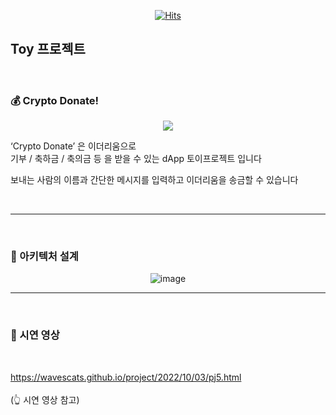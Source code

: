 <div align="center">

[![Hits](https://hits.seeyoufarm.com/api/count/incr/badge.svg?url=https%3A%2F%2Fgithub.com%2Fwavescats%2FCrypto_Donate-dApp&count_bg=%23B300FD&title_bg=%23555555&icon=&icon_color=%23E7E7E7&title=CryptoDonate&edge_flat=false)](https://hits.seeyoufarm.com)

</div>

## Toy 프로젝트 

<br>

### 💰 Crypto Donate!

<div align="center">

![](https://velog.velcdn.com/images/-__-/post/7a31dfa8-65d2-417b-a40c-bd7ff4928df8/image.gif)

</div>

‘Crypto Donate’ 은 이더리움으로<br>
기부 / 축하금 / 축의금 등 을 받을 수 있는 dApp 토이프로젝트 입니다

보내는 사람의 이름과 간단한 메시지를 입력하고 이더리움을 송금할 수 있습니다

<br>

***

<br>

### 🧬 아키텍처 설계

<div align="center">

![image](https://user-images.githubusercontent.com/97342533/193469627-8750a0d0-128d-4675-8b39-c24c5890ab38.png)

</div>   

***

<br>

### 🎥 시연 영상

<br>

https://wavescats.github.io/project/2022/10/03/pj5.html<br>
<br>
(👆 시연 영상 참고)
